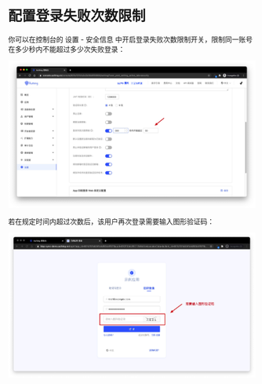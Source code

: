 # 配置登录失败次数限制

你可以在控制台的 设置 - 安全信息 中开启登录失败次数限制开关，限制同一账号在多少秒内不能超过多少次失败登录：

![](./images/config-login-fail-limit.jpg)

若在规定时间内超过次数后，该用户再次登录需要输入图形验证码：

![](./images/config-login-fail-limit-2.jpg)
